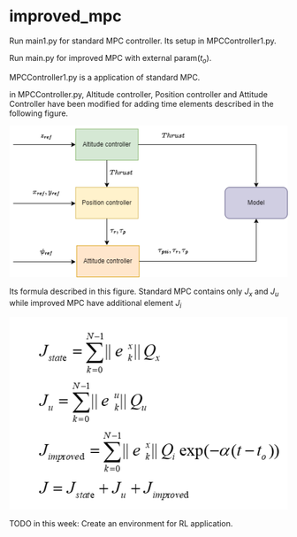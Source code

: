 # improved_mpc
Run main1.py for standard MPC controller. Its setup in MPCController1.py.

Run main.py for improved MPC with external param($t_o$).

MPCController1.py is a application of standard MPC. 

in MPCController.py, Altitude controller, Position controller and Attitude Controller have been modified for adding time elements described in the following figure.

![Alt text](image/model.png?raw=true "Model")

Its formula described in this figure. Standard MPC contains only $J_x$ and $J_u$ while improved MPC have additional element $J_i$

![Alt text](image/formula.png?raw=true "Model")

TODO in this week: Create an environment for RL application.

